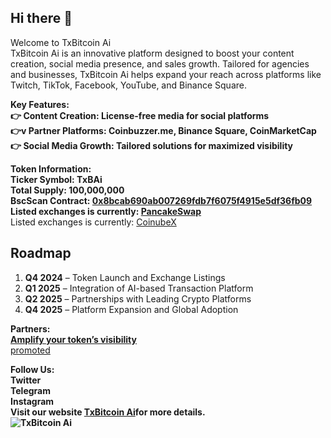 ## Hi there 👋<br>

Welcome to TxBitcoin Ai<br>
TxBitcoin Ai is an innovative platform designed to boost your content creation, social media presence, and sales growth. Tailored for agencies and businesses, TxBitcoin Ai helps expand your reach across platforms like Twitch, TikTok, Facebook, YouTube, and Binance Square.<br>

<b>Key Features:<br>
👉 Content Creation: License-free media for social platforms<br>
👉v Partner Platforms: Coinbuzzer.me, Binance Square, CoinMarketCap<br>
👉 Social Media Growth: Tailored solutions for maximized visibility<br>

<b>Token Information:<br>
Ticker Symbol: TxBAi<br>
Total Supply: 100,000,000<br>
BscScan Contract: <a href="https://bscscan.com/token/0x8bcab690ab007269fdb7f6075f4915e5df36fb09" title="0x8bcab690ab007269fdb7f6075f4915e5df36fb09">0x8bcab690ab007269fdb7f6075f4915e5df36fb09</a> </b>  <br>
Listed exchanges is currently: <a href="https://pancakeswap.finance/swap?outputCurrency=0x8bcAB690Ab007269FDb7F6075f4915e5dF36Fb09" title="PancakeSwap">PancakeSwap</a></b><br>
Listed exchanges is currently: <a href="https://coinubex.com/" title="CoinubeX">CoinubeX</a></b><br>

## Roadmap<br>

1. **Q4 2024** – Token Launch and Exchange Listings<br>
2. **Q1 2025** – Integration of AI-based Transaction Platform<br>
3. **Q2 2025** – Partnerships with Leading Crypto Platforms<br>
4. **Q4 2025** – Platform Expansion and Global Adoption<br>

<b>Partners:<br>
<a href="https://coinbuzzer.me/coin/34" title="Amplify your token’s visibility">Amplify your token’s visibility</a></b><br>
<a href="https://kryptoworld24.de/" title="promoted">promoted</a></b><br>

<b>Follow Us:<br>
Twitter<br>
Telegram<br>
Instagram<br>
Visit our website <b><a href="https://txbitcoin.me/" title="TxBitcoin Ai">TxBitcoin Ai</a></b>for more details.<br>
<img src="https://txbitcoin.me/wp-content/uploads/2024/01/Ai-512x512-1.png" alt="TxBitcoin Ai"><br><br>
